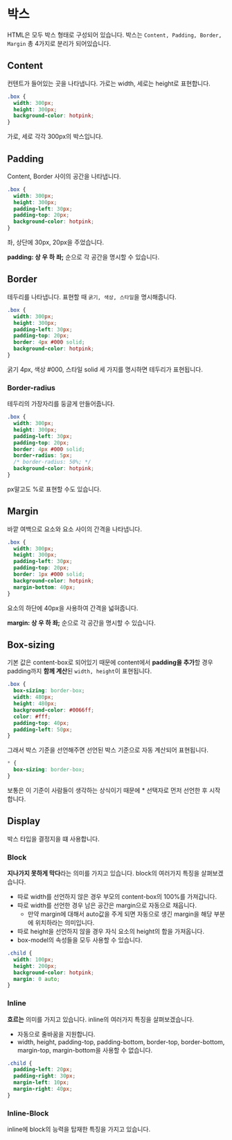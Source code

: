 # 박스

HTML은 모두 박스 형태로 구성되어 있습니다. 박스는 `Content, Padding, Border, Margin` 총 4가지로 분리가 되어있습니다.

## Content

컨텐트가 들어있는 곳을 나타냅니다. 가로는 width, 세로는 height로 표현합니다.

```css
.box {
  width: 300px;
  height: 300px;
  background-color: hotpink;
}
```

가로, 세로 각각 300px의 박스입니다.

## Padding

Content, Border 사이의 공간을 나타냅니다.

```css
.box {
  width: 300px;
  height: 300px;
  padding-left: 30px;
  padding-top: 20px;
  background-color: hotpink;
}
```

좌, 상단에 30px, 20px을 주었습니다.

**padding: 상 우 하 좌;** 순으로 각 공간을 명시할 수 있습니다.

## Border

테두리를 나타냅니다. 표현할 때 `굵기, 색상, 스타일`을 명시해줍니다.

```css
.box {
  width: 300px;
  height: 300px;
  padding-left: 30px;
  padding-top: 20px;
  border: 4px #000 solid;
  background-color: hotpink;
}
```

굵기 4px, 색상 #000, 스타일 solid 세 가지를 명시하면 테두리가 표현됩니다.

### Border-radius

테두리의 가장자리를 둥글게 만들어줍니다.

```css
.box {
  width: 300px;
  height: 300px;
  padding-left: 30px;
  padding-top: 20px;
  border: 4px #000 solid;
  border-radius: 5px;
  /* border-radius: 50%; */
  background-color: hotpink;
}
```

px말고도 %로 표현할 수도 있습니다.

## Margin

바깥 여백으로 요소와 요소 사이의 간격을 나타냅니다.

```css
.box {
  width: 300px;
  height: 300px;
  padding-left: 30px;
  padding-top: 20px;
  border: 1px #000 solid;
  background-color: hotpink;
  margin-bottom: 40px;
}
```

요소의 하단에 40px을 사용하여 간격을 넓혀줍니다.

**margin: 상 우 하 좌;** 순으로 각 공간을 명시할 수 있습니다.

## Box-sizing

기본 값은 content-box로 되어있기 때문에 content에서 **padding을 추가**할 경우 padding까지 **함께 계산**된 `width, height`이 표현됩니다.<br/>

```css
.box {
  box-sizing: border-box;
  width: 480px;
  height: 480px;
  background-color: #0066ff;
  color: #fff;
  padding-top: 40px;
  padding-left: 50px;
}
```

그래서 박스 기준을 선언해주면 선언된 박스 기준으로 자동 계산되어 표현됩니다.<br/>

```css
* {
  box-sizing: border-box;
}
```

보통은 이 기준이 사람들이 생각하는 상식이기 때문에 \* 선택자로 먼저 선언한 후 시작합니다.

## Display

박스 타입을 결정지을 떄 사용합니다.

### Block

**지나가지 못하게 막다**라는 의미를 가지고 있습니다. block의 여러가지 특징을 살펴보겠습니다.<br/>

- 따로 width를 선언하지 않은 경우 부모의 content-box의 100%를 가져갑니다.
- 따로 width를 선언한 경우 남은 공간은 margin으로 자동으로 채웁니다.
  - 만약 margin에 대해서 auto값을 주게 되면 자동으로 생긴 margin을 해당 부분에 위치하라는 의미입니다.
- 따로 height을 선언하지 않을 경우 자식 요소의 height의 합을 가져옵니다.
- box-model의 속성들을 모두 사용할 수 있습니다.

```css
.child {
  width: 100px;
  height: 200px;
  background-color: hotpink;
  margin: 0 auto;
}
```

### Inline

**흐르는** 의미를 가지고 있습니다. inline의 여러가지 특징을 살펴보겠습니다.<br/>

- 자동으로 줄바꿈을 지원합니다.
- width, height, padding-top, padding-bottom, border-top, border-bottom, margin-top, margin-bottom을 사용할 수 없습니다.

```css
.child {
  padding-left: 20px;
  padding-right: 30px;
  margin-left: 10px;
  margin-right: 40px;
}
```

### Inline-Block

inline에 block의 능력을 탑재한 특징을 가지고 있습니다.
